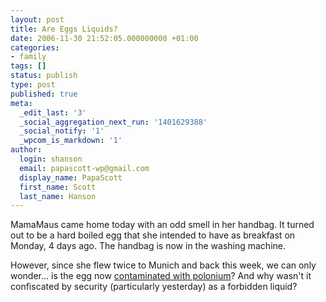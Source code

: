 ```yaml
---
layout: post
title: Are Eggs Liquids?
date: 2006-11-30 21:52:05.000000000 +01:00
categories:
- family
tags: []
status: publish
type: post
published: true
meta:
  _edit_last: '3'
  _social_aggregation_next_run: '1401629388'
  _social_notify: '1'
  _wpcom_is_markdown: '1'
author:
  login: shanson
  email: papascott-wp@gmail.com
  display_name: PapaScott
  first_name: Scott
  last_name: Hanson
---
```

<p>MamaMaus came home today with an odd smell in her handbag. It turned out to be a hard boiled egg that she intended to have as breakfast on Monday, 4 days ago. The handbag is now in the washing machine.</p>
<p>However, since she flew twice to Munich and back this week, we can only wonder... is the egg now <a href="http://www.dw-world.de/dw/article/0,2144,2253645,00.html" title="Investigators Find Traces of Radiation on British Planes">contaminated with polonium</a>? And why wasn't it confiscated by security (particularly yesterday) as a forbidden liquid?</p>
